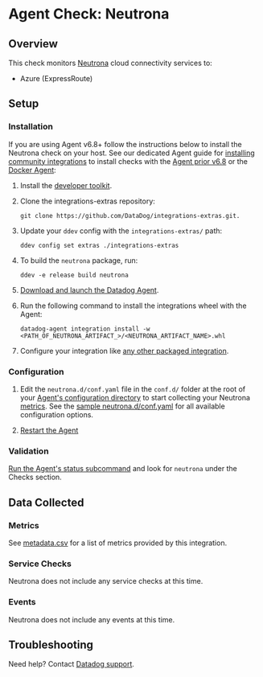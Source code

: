 # Agent Check: Neutrona

## Overview

This check monitors [Neutrona][1] cloud connectivity services to:

- Azure (ExpressRoute)

## Setup

### Installation

If you are using Agent v6.8+ follow the instructions below to install the Neutrona check on your host. See our dedicated Agent guide for [installing community integrations][2] to install checks with the [Agent prior v6.8][3] or the [Docker Agent][4]:

1. Install the [developer toolkit][5].
2. Clone the integrations-extras repository:

   ```shell
   git clone https://github.com/DataDog/integrations-extras.git.
   ```

3. Update your `ddev` config with the `integrations-extras/` path:

   ```shell
   ddev config set extras ./integrations-extras
   ```

4. To build the `neutrona` package, run:

   ```shell
   ddev -e release build neutrona
   ```

5. [Download and launch the Datadog Agent][6].
6. Run the following command to install the integrations wheel with the Agent:

   ```shell
   datadog-agent integration install -w <PATH_OF_NEUTRONA_ARTIFACT_>/<NEUTRONA_ARTIFACT_NAME>.whl
   ```

7. Configure your integration like [any other packaged integration][7].

### Configuration

1. Edit the `neutrona.d/conf.yaml` file in the `conf.d/` folder at the root of your [Agent's configuration directory][8] to start collecting your Neutrona [metrics](#metric-collection).
   See the [sample neutrona.d/conf.yaml][9] for all available configuration options.

2. [Restart the Agent][10]

### Validation

[Run the Agent's status subcommand][11] and look for `neutrona` under the Checks section.

## Data Collected

### Metrics

See [metadata.csv][12] for a list of metrics provided by this integration.

### Service Checks

Neutrona does not include any service checks at this time.

### Events

Neutrona does not include any events at this time.

## Troubleshooting

Need help? Contact [Datadog support][13].

[1]: https://telemetry.neutrona.com
[2]: https://docs.datadoghq.com/agent/guide/community-integrations-installation-with-docker-agent/
[3]: https://docs.datadoghq.com/agent/guide/community-integrations-installation-with-docker-agent/?tab=agentpriorto68
[4]: https://docs.datadoghq.com/agent/guide/community-integrations-installation-with-docker-agent/?tab=docker
[5]: https://docs.datadoghq.com/developers/integrations/new_check_howto/#developer-toolkit
[6]: https://app.datadoghq.com/account/settings#agent
[7]: https://docs.datadoghq.com/getting_started/integrations/
[8]: https://docs.datadoghq.com/agent/guide/agent-configuration-files/#agent-configuration-directory
[9]: https://github.com/DataDog/integrations-extras/blob/master/neutrona/datadog_checks/neutrona/data/conf.yaml.example
[10]: https://docs.datadoghq.com/agent/guide/agent-commands/#start-stop-and-restart-the-agent
[11]: https://docs.datadoghq.com/agent/guide/agent-commands/#service-status
[12]: https://github.com/DataDog/integrations-core/blob/master/neutrona/metadata.csv
[13]: https://docs.datadoghq.com/help/
